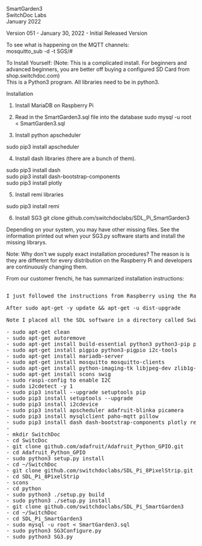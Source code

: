 SmartGarden3<BR>
SwitchDoc Labs<BR>
January 2022<BR>

Version 051 - January 30, 2022 - Initial Released Version<BR>

To see what is happening on the MQTT channels:<BR>
mosquitto_sub -d -t SGS/#

To Install Yourself: (Note:  This is a complicated install.   For beginners and advanced beginners, you are better off buying a configured SD Card from shop.switchdoc.com)<BR>
This is a Python3 program.  All libraries need to be in python3.<BR>


Installation

1) Install MariaDB on Raspberry Pi

2) Read in the SmartGarden3.sql file into the database
sudo mysql -u root < SmartGarden3.sql
    
3) Install python apscheduler<BR>

 sudo pip3 install apscheduler

4) Install dash libraries (there are a bunch of them).

sudo pip3 install dash<BR>
sudo pip3 install dash-bootstrap-components<BR>
sudo pip3 install plotly<BR>

5) Install remi libraries<BR>

sudo pip3 install remi<BR>

6) Install SG3
git clone github.com/switchdoclabs/SDL_Pi_SmartGarden3

Depending on your system, you may have other missing files.   See the information printed out when your SG3.py software starts and install the missing librarys.
<BR>

Note: Why don't we supply exact installation procedures?  The reason is is they are different for every distribution on the Raspberry Pi and developers are continuously changing them.  

From our customer frenchi, he has summarized installation instructions:

<pre>

I just followed the instructions from Raspberry using the Raspberry Pi imager App -- it reformats the SD Card which simply allow the Pi4 to reload its boot sw.

After sudo apt-get -y update && apt-get -u dist-upgrade

Note I placed all the SDL software in a directory called SwitchDoc :-)

- sudo apt-get clean
- sudo apt-get autoremove
- sudo apt-get install build-essential python3 python3-pip python3-dev python3-smbus git python3-apscheduler
- sudo apt-get install pigpio python3-pigpio i2c-tools
- sudo apt-get install mariadb-server
- sudo apt-get install mosquitto mosquitto-clients
- sudo apt-get install python-imaging-tk libjpeg-dev zlib1g-dev libfreetype6-dev liblcms1-dev libopenjp2-7 libtiff5sudo mysql_secure_installation
- sudo apt-get install scons swig
- sudo raspi-config to enable I2C
- sudo i2cdetect -y 1
- sudo pip3 install --upgrade setuptools pip
- sudo pip3 install setuptools --upgrade
- sudo pip3 install i2cdevice
- sudo pip3 install apscheduler adafruit-blinka picamera
- sudo pip3 install mysqlclient paho-mqtt pillow
- sudo pip3 install dash dash-bootstrap-components plotly remi pandas dash_daq
-
- mkdir SwitchDoc
- cd SwitcDoc
- git clone github.com/adafruit/Adafruit_Python_GPIO.git
- cd Adafruit_Python_GPIO
- sudo python3 setup.py install
- cd ~/SwitchDoc
- git clone github.com/switchdoclabs/SDL_Pi_8PixelStrip.git
- cd SDL_Pi_8PixelStrip
- scons
- cd python
- sudo python3 ./setup.py build
- sudo python3 ./setup.py install
- git clone github.com/switchdoclabs/SDL_Pi_SmartGarden3
- cd ~/SwitchDoc
- cd SDL_Pi_SmartGarden3
- sudo mysql -u root < SmartGarden3.sql
- sudo python3 SG3Configure.py
- sudo python3 SG3.py

</pre>


